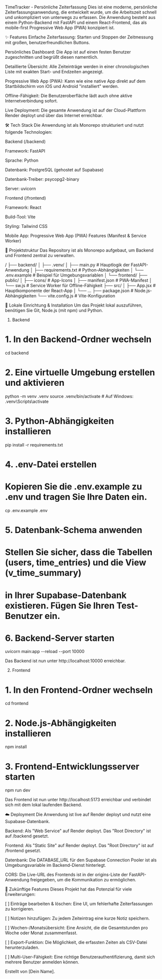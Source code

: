 TimeTracker - Persönliche Zeiterfassung
Dies ist eine moderne, persönliche Zeiterfassungsanwendung, die entwickelt wurde, um die Arbeitszeit schnell und unkompliziert von unterwegs zu erfassen. Die Anwendung besteht aus einem Python-Backend mit FastAPI und einem React-Frontend, das als mobile-first Progressive Web App (PWA) konzipiert ist.

✨ Features
Einfache Zeiterfassung: Starten und Stoppen der Zeitmessung mit großen, benutzerfreundlichen Buttons.

Persönliches Dashboard: Die App ist auf einen festen Benutzer zugeschnitten und begrüßt diesen namentlich.

Detaillierte Übersicht: Alle Zeiteinträge werden in einer chronologischen Liste mit exakten Start- und Endzeiten angezeigt.

Progressive Web App (PWA): Kann wie eine native App direkt auf dem Startbildschirm von iOS und Android "installiert" werden.

Offline-Fähigkeit: Die Benutzeroberfläche lädt auch ohne aktive Internetverbindung sofort.

Live Deployment: Die gesamte Anwendung ist auf der Cloud-Plattform Render deployt und über das Internet erreichbar.

🛠️ Tech Stack
Die Anwendung ist als Monorepo strukturiert und nutzt folgende Technologien:

Backend (/backend)

Framework: FastAPI

Sprache: Python

Datenbank: PostgreSQL (gehostet auf Supabase)

Datenbank-Treiber: psycopg2-binary

Server: uvicorn

Frontend (/frontend)

Framework: React

Build-Tool: Vite

Styling: Tailwind CSS

Mobile App: Progressive Web App (PWA) Features (Manifest & Service Worker)

📁 Projektstruktur
Das Repository ist als Monorepo aufgebaut, um Backend und Frontend zentral zu verwalten.

/
├── backend/
│   ├── .venv/
│   ├── main.py         # Hauptlogik der FastAPI-Anwendung
│   ├── requirements.txt  # Python-Abhängigkeiten
│   └── .env.example    # Beispiel für Umgebungsvariablen
│
└── frontend/
    ├── public/
    │   ├── icons/        # App-Icons
    │   ├── manifest.json # PWA-Manifest
    │   └── sw.js         # Service Worker für Offline-Fähigkeit
    ├── src/
    │   ├── App.jsx       # Hauptkomponente der React-App
    │   └── ...
    ├── package.json      # Node.js-Abhängigkeiten
    └── vite.config.js    # Vite-Konfiguration

🚀 Lokale Einrichtung & Installation
Um das Projekt lokal auszuführen, benötigen Sie Git, Node.js (mit npm) und Python.

1. Backend
# 1. In den Backend-Ordner wechseln
cd backend

# 2. Eine virtuelle Umgebung erstellen und aktivieren
python -m venv .venv
source .venv/bin/activate  # Auf Windows: .venv\Scripts\activate

# 3. Python-Abhängigkeiten installieren
pip install -r requirements.txt

# 4. .env-Datei erstellen
# Kopieren Sie die .env.example zu .env und tragen Sie Ihre Daten ein.
cp .env.example .env

# 5. Datenbank-Schema anwenden
# Stellen Sie sicher, dass die Tabellen (users, time_entries) und die View (v_time_summary)
# in Ihrer Supabase-Datenbank existieren. Fügen Sie Ihren Test-Benutzer ein.

# 6. Backend-Server starten
uvicorn main:app --reload --port 10000

Das Backend ist nun unter http://localhost:10000 erreichbar.

2. Frontend
# 1. In den Frontend-Ordner wechseln
cd frontend

# 2. Node.js-Abhängigkeiten installieren
npm install

# 3. Frontend-Entwicklungsserver starten
npm run dev

Das Frontend ist nun unter http://localhost:5173 erreichbar und verbindet sich mit dem lokal laufenden Backend.

☁️ Deployment
Die Anwendung ist live auf Render deployt und nutzt eine Supabase-Datenbank.

Backend: Als "Web Service" auf Render deployt. Das "Root Directory" ist auf /backend gesetzt.

Frontend: Als "Static Site" auf Render deployt. Das "Root Directory" ist auf /frontend gesetzt.

Datenbank: Die DATABASE_URL für den Supabase Connection Pooler ist als Umgebungsvariable im Backend-Dienst hinterlegt.

CORS: Die Live-URL des Frontends ist in der origins-Liste der FastAPI-Anwendung freigegeben, um die Kommunikation zu ermöglichen.

🔮 Zukünftige Features
Dieses Projekt hat das Potenzial für viele Erweiterungen:

[ ] Einträge bearbeiten & löschen: Eine UI, um fehlerhafte Zeiterfassungen zu korrigieren.

[ ] Notizen hinzufügen: Zu jedem Zeiteintrag eine kurze Notiz speichern.

[ ] Wochen-/Monatsübersicht: Eine Ansicht, die die Gesamtstunden pro Woche oder Monat zusammenfasst.

[ ] Export-Funktion: Die Möglichkeit, die erfassten Zeiten als CSV-Datei herunterzuladen.

[ ] Multi-User-Fähigkeit: Eine richtige Benutzerauthentifizierung, damit sich mehrere Benutzer anmelden können.

Erstellt von [Dein Name].